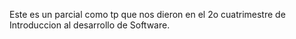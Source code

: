 Este es un parcial como tp que nos dieron en el 2o cuatrimestre de Introduccion al desarrollo de Software.
   
   
